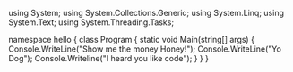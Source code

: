 using System;
using System.Collections.Generic;
using System.Linq;
using System.Text;
using System.Threading.Tasks;

namespace hello
{
    class Program
    {
        static void Main(string[] args)
        {
            Console.WriteLine("Show me the money Honey!");
            Console.WriteLine("Yo Dog");
            Console.Writeline("I heard you like code");        }
    }
}

